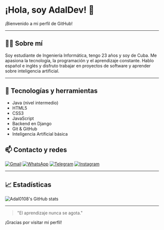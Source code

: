 # ¡Hola, soy AdalDev! 👋

¡Bienvenido a mi perfil de GitHub!

---

## 🧑‍💻 Sobre mí

Soy estudiante de Ingeniería Informática, tengo 23 años y soy de Cuba. Me apasiona la tecnología, la programación y el aprendizaje constante. Hablo español e inglés y disfruto trabajar en proyectos de software y aprender sobre inteligencia artificial.

---

## 🚀 Tecnologías y herramientas

- Java (nivel intermedio)
- HTML5
- CSS3
- JavaScript
- Backend en Django
- Git & GitHub
- Inteligencia Artificial básica

## 📫 Contacto y redes

[![Gmail](https://img.shields.io/badge/-Gmail-D14836?style=flat&logo=Gmail&logoColor=white)](mailto:barceloadalberto7@gmail.com)
[![WhatsApp](https://img.shields.io/badge/-WhatsApp-25D366?style=flat&logo=whatsapp&logoColor=white)](https://wa.me/5356203302)
[![Telegram](https://img.shields.io/badge/-Telegram-2CA5E0?style=flat&logo=telegram&logoColor=white)](https://t.me/+5356203302)
[![Instagram](https://img.shields.io/badge/-Instagram-E4405F?style=flat&logo=instagram&logoColor=white)](https://instagram.com/adal._.d)

---

## 📈 Estadísticas

![Adal0108's GitHub stats](https://github-readme-stats.vercel.app/api?username=Adal0108&show_icons=true&theme=radical)

---

> "El aprendizaje nunca se agota."

¡Gracias por visitar mi perfil!
<!--
**Adal0108/Adal0108** is a ✨ _special_ ✨ repository because its `README.md` (this file) appears on your GitHub profile.

Here are some ideas to get you started:

- 🔭 I’m currently working on ...
- 🌱 I’m currently learning ...
- 👯 I’m looking to collaborate on ...
- 🤔 I’m looking for help with ...
- 💬 Ask me about ...
- 📫 How to reach me: ...
- 😄 Pronouns: ...
- ⚡ Fun fact: ...
-->

